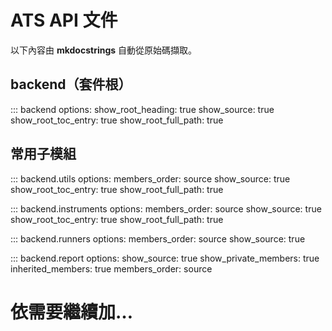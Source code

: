 # ATS API 文件

以下內容由 **mkdocstrings** 自動從原始碼擷取。

## backend（套件根）
::: backend
    options:
      show_root_heading: true
      show_source: true
      show_root_toc_entry: true
      show_root_full_path: true

## 常用子模組
::: backend.utils
    options:
      members_order: source
      show_source: true
      show_root_toc_entry: true
      show_root_full_path: true

::: backend.instruments
    options:
      members_order: source
      show_source: true
      show_root_toc_entry: true
      show_root_full_path: true

::: backend.runners
    options:
      members_order: source
      show_source: true

::: backend.report
    options:
      show_source: true
      show_private_members: true
      inherited_members: true
      members_order: source

# 依需要繼續加…